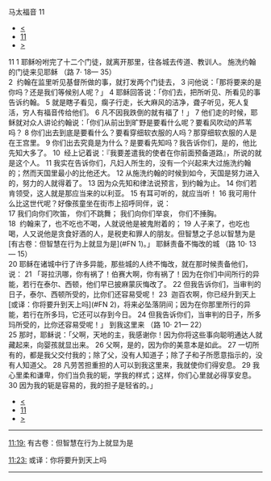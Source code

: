 ﻿





 马太福音 11




* [<](bible/MAT10.md)
* [11](bible/MAT.md)
* [>](bible/MAT12.md)



 
11 
1 耶稣吩咐完了十二个门徒，就离开那里，往各城去传道、教训人。 施洗约翰的门徒来见耶稣 （路 7· 18— 35）  
2  约翰在监里听见基督所做的事，就打发两个门徒去， 
3 问他说：「那将要来的是你吗？还是我们等候别人呢？」 
4 耶稣回答说：「你们去，把所听见、所看见的事告诉约翰。 
5 就是瞎子看见，瘸子行走，长大麻风的洁净，聋子听见，死人复活，穷人有福音传给他们。 
6 凡不因我跌倒的就有福了！」 
7 他们走的时候，耶稣就对众人讲论约翰说：「你们从前出到旷野是要看什么呢？要看风吹动的芦苇吗？ 
8 你们出去到底是要看什么？要看穿细软衣服的人吗？那穿细软衣服的人是在王宫里。 
9 你们出去究竟是为什么？是要看先知吗？我告诉你们，是的，他比先知大多了。 
10  经上记着说：『我要差遣我的使者在你前面预备道路』，所说的就是这个人。 
11 我实在告诉你们，凡妇人所生的，没有一个兴起来大过施洗约翰的；然而天国里最小的比他还大。 
12 从施洗约翰的时候到如今，天国是努力进入的，努力的人就得着了。 
13 因为众先知和律法说预言，到约翰为止。 
14 你们若肯领受，这人就是那应当来的以利亚。 
15 有耳可听的，就应当听！ 
16 我可用什么比这世代呢？好像孩童坐在街市上招呼同伴，说：  
17 我们向你们吹笛， 你们不跳舞； 我们向你们举哀， 你们不捶胸。  
18  约翰来了，也不吃也不喝，人就说他是被鬼附着的； 
19 人子来了，也吃也喝，人又说他是贪食好酒的人，是税吏和罪人的朋友。但智慧之子总以智慧为是[有古卷：但智慧在行为上就显为是](#FN 1)。」 耶稣责备不悔改的城 （路 10· 13— 15）  
20 耶稣在诸城中行了许多异能，那些城的人终不悔改，就在那时候责备他们，说： 
21 「哥拉汛哪，你有祸了！伯赛大啊，你有祸了！因为在你们中间所行的异能，若行在泰尔、西顿，他们早已披麻蒙灰悔改了。 
22 但我告诉你们，当审判的日子，泰尔、西顿所受的，比你们还容易受呢！ 
23  迦百农啊，你已经升到天上[或译：你将要升到天上吗](#FN 2)，将来必坠落阴间；因为在你那里所行的异能，若行在所多玛，它还可以存到今日。 
24 但我告诉你们，当审判的日子，所多玛所受的，比你还容易受呢！」 到我这里来 （路
10·
21—
22）  
25 那时，耶稣说：「父啊，天地的主，我感谢你！因为你将这些事向聪明通达人就藏起来，向婴孩就显出来。 
26 父啊，是的，因为你的美意本是如此。 
27 一切所有的，都是我父交付我的；除了父，没有人知道子；除了子和子所愿意指示的，没有人知道父。 
28 凡劳苦担重担的人可以到我这里来，我就使你们得安息。 
29 我心里柔和谦卑，你们当负我的轭，学我的样式；这样，你们心里就必得享安息。 
30 因为我的轭是容易的，我的担子是轻省的。」 
* [<](bible/MAT10.md)
* [11](bible/MAT.md)
* [>](bible/MAT12.md)





---


[11:19:](#V19)
有古卷：但智慧在行为上就显为是


[11:23:](#V23)
或译：你将要升到天上吗




---









